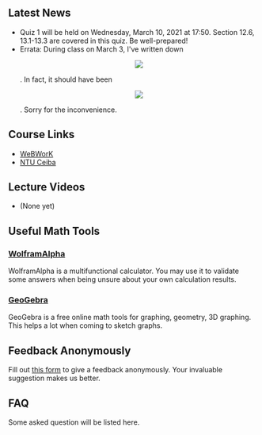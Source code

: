 ## Latest News

- Quiz 1 will be held on Wednesday, March 10, 2021 at 17:50. Section 12.6, 13.1-13.3 are covered in this quiz. Be well-prepared!
- Errata: During class on March 3, I've written down <br/> <p align="center"> <img src="https://render.githubusercontent.com/render/math?math=\textbf{T}'(t) = \frac{\left\langle f'(t), g'(t), h'(t) \right\rangle}{\sqrt{f'(t)^2 %2B g'(t)^2 %2B h'(t)^2}}"> </p>. In fact, it should have been <br/> <p align="center"> <img src="https://render.githubusercontent.com/render/math?math=\textbf{T}'(t) = \frac{\left\langle f'(t), g'(t), h'(t) \right\rangle}{\sqrt{f'(t)^2 %2B g'(t)^2 %2B h'(t)^2}}"> </p>. Sorry for the inconvenience.

## Course Links
- [WeBWorK](http://webwork.math.ntu.edu.tw/webwork2/1092MATH4008_07/)
- [NTU Ceiba](https://ceiba.ntu.edu.tw/)

## Lecture Videos
- (None yet)

## Useful Math Tools
### [WolframAlpha](https://www.wolframalpha.com/)
WolframAlpha is a multifunctional calculator. You may use it to validate some answers when being unsure about your own calculation results.
### [GeoGebra](https://www.geogebra.org/?lang=zh-TW)
GeoGebra is a free online math tools for graphing, geometry, 3D graphing. This helps a lot when coming to sketch graphs.


## Feedback Anonymously
Fill out [this form](https://peing.net/zh-TW/1011_cychien) to give a feedback anonymously. Your invaluable suggestion makes us better.

## FAQ
Some asked question will be listed here.
